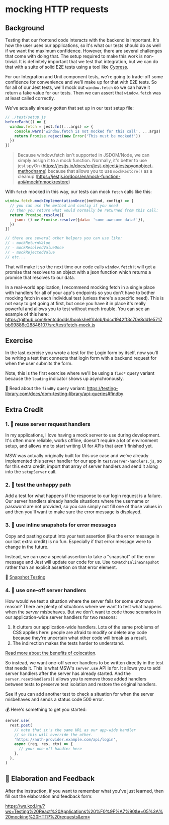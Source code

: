 # mocking HTTP requests

## Background

Testing that our frontend code interacts with the backend is important. It's how
the user uses our applications, so it's what our tests should do as well if we
want the maximum confidence. However, there are several challenges that come
with doing that. The setup required to make this work is non-trivial. It is
definitely important that we test that integration, but we can do that with a
suite of solid E2E tests using a tool like [Cypress](https://cypress.io).

For our Integration and Unit component tests, we're going to trade-off some
confidence for convenience and we'll make up for that with E2E tests. So for all
of our Jest tests, we'll mock out `window.fetch` so we can have it return a fake
value for our tests. Then we can assert that `window.fetch` was at least called
correctly.

We've actually already gotten that set up in our test setup file:

```javascript
// ./test/setup.js
beforeEach(() => {
  window.fetch = jest.fn((...args) => {
    console.warn('window.fetch is not mocked for this call', ...args)
    return Promise.reject(new Error('This must be mocked!'))
  })
})
```

> Because window.fetch isn't supported in JSDOM/Node, we can simply assign it to
> a mock function. Normally, it's better to use jest.spyOn
> (https://jestjs.io/docs/en/jest-object#jestspyonobject-methodname) because
> that allows you to use `mockRestore()` as a cleanup
> (https://jestjs.io/docs/en/mock-function-api#mockfnmockrestore)

With `fetch` mocked in this way, our tests can mock `fetch` calls like this:

```javascript
window.fetch.mockImplementationOnce((method, config) => {
  // you can use the method and config if you need
  // then you return what would normally be returned from this call:
  return Promise.resolve({
    json: () => Promise.resolve({data: 'some awesome data!'}),
  })
})

// there are several other helpers you can use like:
// - mockReturnValue
// - mockResolvedValueOnce
// - mockRejectedValue
// etc...
```

That will make it so the next time our code calls `window.fetch` it will get a
promise that resolves to an object with a json function which returns a promise
that resolves to our data.

In a real-world application, I recommend mocking fetch in a single place with
handlers for all of your app's endpoints so you don't have to bother mocking
fetch in each individual test (unless there's a specific need). This is not easy
to get going at first, but once you have it in place it's really powerful and
allows you to test without much trouble. You can see an example of this here:
https://github.com/kentcdodds/bookshelf/blob/bdcc1942ff3c70e8dd1e5717bb99886e28846107/src/test/fetch-mock.js

## Exercise

In the last exercise you wrote a test for the Login form by itself, now you'll
be writing a test that connects that login form with a backend request for when
the user submits the form.

Note, this is the first exercise where we'll be using a `find*` query variant
because the `loading` indicator shows up asynchronously.

📜 Read about the `findBy` query variant:
https://testing-library.com/docs/dom-testing-library/api-queries#findby

## Extra Credit

### 1. 💯 reuse server request handlers

In my applications, I love having a mock server to use during development. It's
often more reliable, works offline, doesn't require a lot of environment setup,
and allows me to start writing UI for APIs that aren't finished yet.

MSW was actually originally built for this use case and we've already
implemented this server handler for our app in `test/server-handlers.js`, so for
this extra credit, import that array of server handlers and send it along into
the `setupServer` call.

### 2. 💯 test the unhappy path

Add a test for what happens if the response to our login request is a failure.
Our server handlers already handle situations where the username or password are
not provided, so you can simply not fill one of those values in and then you'll
want to make sure the error message is displayed.

### 3. 💯 use inline snapshots for error messages

Copy and pasting output into your test assertion (like the error message in our
last extra credit) is no fun. Especially if that error message were to change in
the future.

Instead, we can use a special assertion to take a "snapshot" of the error
message and Jest will update our code for us. Use `toMatchInlineSnapshot` rather
than an explicit assertion on that error element.

📜 [Snapshot Testing](https://jestjs.io/docs/en/snapshot-testing)

### 4. 💯 use one-off server handlers

How would we test a situation where the server fails for some unknown reason?
There are plenty of situations where we want to test what happens when the
_server_ misbehaves. But we don't want to code those scenarios in our
application-wide server handlers for two reasons:

1. It clutters our application-wide handlers. Lots of the same problems of CSS
   applies here: people are afraid to modify or delete any code because they're
   uncertain what other code will break as a result.
2. The indirection makes the tests harder to understand.

[Read more about the benefits of colocation](https://kentcdodds.com/blog/colocation).

So instead, we want one-off server handlers to be written directly in the test
that needs it. This is what MSW's `server.use` API is for. It allows you to add
server handlers after the server has already started. And the
`server.resetHandlers()` allows you to remove those added handlers between tests
to preserve test isolation and restore the original handlers.

See if you can add another test to check a situation for when the server
misbehaves and sends a status code 500 error.

💰 Here's something to get you started:

```javascript
server.use(
  rest.post(
    // note that it's the same URL as our app-wide handler
    // so this will override the other.
    'https://auth-provider.example.com/api/login',
    async (req, res, ctx) => {
      // your one-off handler here
    },
  ),
)
```

## 🦉 Elaboration and Feedback

After the instruction, if you want to remember what you've just learned, then
fill out the elaboration and feedback form:

https://ws.kcd.im/?ws=Testing%20React%20Applications%20%F0%9F%A7%90&e=05%3A%20mocking%20HTTP%20requests&em=
